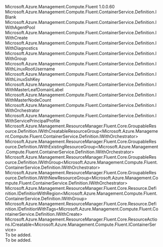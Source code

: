 <Type Name="IDefinition" FullName="Microsoft.Azure.Management.Compute.Fluent.ContainerService.Definition.IDefinition">
  <TypeSignature Language="C#" Value="public interface IDefinition : Microsoft.Azure.Management.Compute.Fluent.ContainerService.Definition.IBlank, Microsoft.Azure.Management.Compute.Fluent.ContainerService.Definition.IWithAgentPool, Microsoft.Azure.Management.Compute.Fluent.ContainerService.Definition.IWithCreate, Microsoft.Azure.Management.Compute.Fluent.ContainerService.Definition.IWithDiagnostics, Microsoft.Azure.Management.Compute.Fluent.ContainerService.Definition.IWithGroup, Microsoft.Azure.Management.Compute.Fluent.ContainerService.Definition.IWithLinuxRootUsername, Microsoft.Azure.Management.Compute.Fluent.ContainerService.Definition.IWithLinuxSshKey, Microsoft.Azure.Management.Compute.Fluent.ContainerService.Definition.IWithMasterLeafDomainLabel, Microsoft.Azure.Management.Compute.Fluent.ContainerService.Definition.IWithMasterNodeCount, Microsoft.Azure.Management.Compute.Fluent.ContainerService.Definition.IWithOrchestrator, Microsoft.Azure.Management.Compute.Fluent.ContainerService.Definition.IWithServicePrincipalProfile, Microsoft.Azure.Management.ResourceManager.Fluent.Core.GroupableResource.Definition.IWithCreatableResourceGroup&lt;Microsoft.Azure.Management.Compute.Fluent.ContainerService.Definition.IWithOrchestrator&gt;, Microsoft.Azure.Management.ResourceManager.Fluent.Core.GroupableResource.Definition.IWithExistingResourceGroup&lt;Microsoft.Azure.Management.Compute.Fluent.ContainerService.Definition.IWithOrchestrator&gt;, Microsoft.Azure.Management.ResourceManager.Fluent.Core.GroupableResource.Definition.IWithGroup&lt;Microsoft.Azure.Management.Compute.Fluent.ContainerService.Definition.IWithOrchestrator&gt;, Microsoft.Azure.Management.ResourceManager.Fluent.Core.GroupableResource.Definition.IWithNewResourceGroup&lt;Microsoft.Azure.Management.Compute.Fluent.ContainerService.Definition.IWithOrchestrator&gt;, Microsoft.Azure.Management.ResourceManager.Fluent.Core.Resource.Definition.IDefinitionWithRegion&lt;Microsoft.Azure.Management.Compute.Fluent.ContainerService.Definition.IWithGroup&gt;, Microsoft.Azure.Management.ResourceManager.Fluent.Core.Resource.Definition.IDefinitionWithTags&lt;Microsoft.Azure.Management.Compute.Fluent.ContainerService.Definition.IWithCreate&gt;, Microsoft.Azure.Management.ResourceManager.Fluent.Core.ResourceActions.ICreatable&lt;Microsoft.Azure.Management.Compute.Fluent.IContainerService&gt;" />
  <TypeSignature Language="ILAsm" Value=".class public interface auto ansi abstract IDefinition implements class Microsoft.Azure.Management.Compute.Fluent.ContainerService.Definition.IBlank, class Microsoft.Azure.Management.Compute.Fluent.ContainerService.Definition.IWithAgentPool, class Microsoft.Azure.Management.Compute.Fluent.ContainerService.Definition.IWithCreate, class Microsoft.Azure.Management.Compute.Fluent.ContainerService.Definition.IWithDiagnostics, class Microsoft.Azure.Management.Compute.Fluent.ContainerService.Definition.IWithGroup, class Microsoft.Azure.Management.Compute.Fluent.ContainerService.Definition.IWithLinux, class Microsoft.Azure.Management.Compute.Fluent.ContainerService.Definition.IWithLinuxRootUsername, class Microsoft.Azure.Management.Compute.Fluent.ContainerService.Definition.IWithLinuxSshKey, class Microsoft.Azure.Management.Compute.Fluent.ContainerService.Definition.IWithMasterLeafDomainLabel, class Microsoft.Azure.Management.Compute.Fluent.ContainerService.Definition.IWithMasterNodeCount, class Microsoft.Azure.Management.Compute.Fluent.ContainerService.Definition.IWithOrchestrator, class Microsoft.Azure.Management.Compute.Fluent.ContainerService.Definition.IWithServicePrincipalProfile, class Microsoft.Azure.Management.ResourceManager.Fluent.Core.GroupableResource.Definition.IWithCreatableResourceGroup`1&lt;class Microsoft.Azure.Management.Compute.Fluent.ContainerService.Definition.IWithOrchestrator&gt;, class Microsoft.Azure.Management.ResourceManager.Fluent.Core.GroupableResource.Definition.IWithExistingResourceGroup`1&lt;class Microsoft.Azure.Management.Compute.Fluent.ContainerService.Definition.IWithOrchestrator&gt;, class Microsoft.Azure.Management.ResourceManager.Fluent.Core.GroupableResource.Definition.IWithGroup`1&lt;class Microsoft.Azure.Management.Compute.Fluent.ContainerService.Definition.IWithOrchestrator&gt;, class Microsoft.Azure.Management.ResourceManager.Fluent.Core.GroupableResource.Definition.IWithNewResourceGroup`1&lt;class Microsoft.Azure.Management.Compute.Fluent.ContainerService.Definition.IWithOrchestrator&gt;, class Microsoft.Azure.Management.ResourceManager.Fluent.Core.Resource.Definition.IDefinitionWithRegion`1&lt;class Microsoft.Azure.Management.Compute.Fluent.ContainerService.Definition.IWithGroup&gt;, class Microsoft.Azure.Management.ResourceManager.Fluent.Core.Resource.Definition.IDefinitionWithTags`1&lt;class Microsoft.Azure.Management.Compute.Fluent.ContainerService.Definition.IWithCreate&gt;, class Microsoft.Azure.Management.ResourceManager.Fluent.Core.ResourceActions.ICreatable`1&lt;class Microsoft.Azure.Management.Compute.Fluent.IContainerService&gt;, class Microsoft.Azure.Management.ResourceManager.Fluent.Core.ResourceActions.IIndexable" />
  <TypeSignature Language="DocId" Value="T:Microsoft.Azure.Management.Compute.Fluent.ContainerService.Definition.IDefinition" />
  <TypeSignature Language="VB.NET" Value="Public Interface IDefinition&#xA;Implements IBlank, ICreatable(Of IContainerService), IDefinitionWithRegion(Of IWithGroup), IDefinitionWithTags(Of IWithCreate), IWithAgentPool, IWithCreatableResourceGroup(Of IWithOrchestrator), IWithCreate, IWithDiagnostics, IWithExistingResourceGroup(Of IWithOrchestrator), IWithGroup, IWithGroup(Of IWithOrchestrator), IWithLinuxRootUsername, IWithLinuxSshKey, IWithMasterLeafDomainLabel, IWithMasterNodeCount, IWithNewResourceGroup(Of IWithOrchestrator), IWithOrchestrator, IWithServicePrincipalProfile" />
  <TypeSignature Language="F#" Value="type IDefinition = interface&#xA;    interface IBlank&#xA;    interface IDefinitionWithRegion&lt;IWithGroup&gt;&#xA;    interface IWithGroup&#xA;    interface IWithGroup&lt;IWithOrchestrator&gt;&#xA;    interface IWithExistingResourceGroup&lt;IWithOrchestrator&gt;&#xA;    interface IWithNewResourceGroup&lt;IWithOrchestrator&gt;&#xA;    interface IWithCreatableResourceGroup&lt;IWithOrchestrator&gt;&#xA;    interface IWithOrchestrator&#xA;    interface IWithMasterNodeCount&#xA;    interface IWithMasterLeafDomainLabel&#xA;    interface IWithLinux&#xA;    interface IWithLinuxRootUsername&#xA;    interface IWithLinuxSshKey&#xA;    interface IWithAgentPool&#xA;    interface IWithServicePrincipalProfile&#xA;    interface IWithCreate&#xA;    interface ICreatable&lt;IContainerService&gt;&#xA;    interface IIndexable&#xA;    interface IDefinitionWithTags&lt;IWithCreate&gt;&#xA;    interface IWithDiagnostics" />
  <AssemblyInfo>
    <AssemblyName>Microsoft.Azure.Management.Compute.Fluent</AssemblyName>
    <AssemblyVersion>1.0.0.60</AssemblyVersion>
  </AssemblyInfo>
  <Interfaces>
    <Interface>
      <InterfaceName>Microsoft.Azure.Management.Compute.Fluent.ContainerService.Definition.IBlank</InterfaceName>
    </Interface>
    <Interface>
      <InterfaceName>Microsoft.Azure.Management.Compute.Fluent.ContainerService.Definition.IWithAgentPool</InterfaceName>
    </Interface>
    <Interface>
      <InterfaceName>Microsoft.Azure.Management.Compute.Fluent.ContainerService.Definition.IWithCreate</InterfaceName>
    </Interface>
    <Interface>
      <InterfaceName>Microsoft.Azure.Management.Compute.Fluent.ContainerService.Definition.IWithDiagnostics</InterfaceName>
    </Interface>
    <Interface>
      <InterfaceName>Microsoft.Azure.Management.Compute.Fluent.ContainerService.Definition.IWithGroup</InterfaceName>
    </Interface>
    <Interface>
      <InterfaceName>Microsoft.Azure.Management.Compute.Fluent.ContainerService.Definition.IWithLinuxRootUsername</InterfaceName>
    </Interface>
    <Interface>
      <InterfaceName>Microsoft.Azure.Management.Compute.Fluent.ContainerService.Definition.IWithLinuxSshKey</InterfaceName>
    </Interface>
    <Interface>
      <InterfaceName>Microsoft.Azure.Management.Compute.Fluent.ContainerService.Definition.IWithMasterLeafDomainLabel</InterfaceName>
    </Interface>
    <Interface>
      <InterfaceName>Microsoft.Azure.Management.Compute.Fluent.ContainerService.Definition.IWithMasterNodeCount</InterfaceName>
    </Interface>
    <Interface>
      <InterfaceName>Microsoft.Azure.Management.Compute.Fluent.ContainerService.Definition.IWithOrchestrator</InterfaceName>
    </Interface>
    <Interface>
      <InterfaceName>Microsoft.Azure.Management.Compute.Fluent.ContainerService.Definition.IWithServicePrincipalProfile</InterfaceName>
    </Interface>
    <Interface>
      <InterfaceName>Microsoft.Azure.Management.ResourceManager.Fluent.Core.GroupableResource.Definition.IWithCreatableResourceGroup&lt;Microsoft.Azure.Management.Compute.Fluent.ContainerService.Definition.IWithOrchestrator&gt;</InterfaceName>
    </Interface>
    <Interface>
      <InterfaceName>Microsoft.Azure.Management.ResourceManager.Fluent.Core.GroupableResource.Definition.IWithExistingResourceGroup&lt;Microsoft.Azure.Management.Compute.Fluent.ContainerService.Definition.IWithOrchestrator&gt;</InterfaceName>
    </Interface>
    <Interface>
      <InterfaceName>Microsoft.Azure.Management.ResourceManager.Fluent.Core.GroupableResource.Definition.IWithGroup&lt;Microsoft.Azure.Management.Compute.Fluent.ContainerService.Definition.IWithOrchestrator&gt;</InterfaceName>
    </Interface>
    <Interface>
      <InterfaceName>Microsoft.Azure.Management.ResourceManager.Fluent.Core.GroupableResource.Definition.IWithNewResourceGroup&lt;Microsoft.Azure.Management.Compute.Fluent.ContainerService.Definition.IWithOrchestrator&gt;</InterfaceName>
    </Interface>
    <Interface>
      <InterfaceName>Microsoft.Azure.Management.ResourceManager.Fluent.Core.Resource.Definition.IDefinitionWithRegion&lt;Microsoft.Azure.Management.Compute.Fluent.ContainerService.Definition.IWithGroup&gt;</InterfaceName>
    </Interface>
    <Interface>
      <InterfaceName>Microsoft.Azure.Management.ResourceManager.Fluent.Core.Resource.Definition.IDefinitionWithTags&lt;Microsoft.Azure.Management.Compute.Fluent.ContainerService.Definition.IWithCreate&gt;</InterfaceName>
    </Interface>
    <Interface>
      <InterfaceName>Microsoft.Azure.Management.ResourceManager.Fluent.Core.ResourceActions.ICreatable&lt;Microsoft.Azure.Management.Compute.Fluent.IContainerService&gt;</InterfaceName>
    </Interface>
  </Interfaces>
  <Docs>
    <summary>To be added.</summary>
    <remarks>To be added.</remarks>
  </Docs>
  <Members />
</Type>
